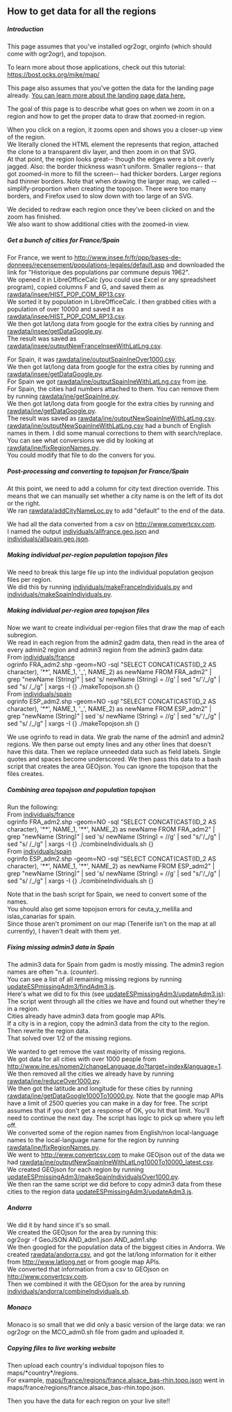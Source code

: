 How to get data for all the regions
------
##### Introduction  
This page assumes that you've installed ogr2ogr, orginfo (which should come with ogr2ogr), and topojson.

To learn more about those applications, check out this tutorial:  
https://bost.ocks.org/mike/map/

This page also assumes that you've gotten the data for the landing page already. [You can learn more about the landing page data here.](landing.md)

The goal of this page is to describe what goes on when we zoom in on a region and how to get the proper data to draw that zoomed-in region.  

When you click on a region, it zooms open and shows you a closer-up view of the region.  
We literally cloned the HTML element the represents that region, attached the clone to a transparent div layer, and then zoom in on that SVG.  
At that point, the region looks great-- though the edges were a bit overly jagged. Also: the border thickness wasn't uniform. Smaller regions-- that got zoomed-in more to fill the screen-- had thicker borders. Larger regions had thinner borders.
Note that when drawing the larger map, we called --simplify-proportion when creating the topojson. There were too many borders, and Firefox used to slow down with too large of an SVG.  

We decided to redraw each region once they've been clicked on and the zoom has finished.  
We also want to show additional cities with the zoomed-in view.


##### Get a bunch of cities for France/Spain  
For France, we went to http://www.insee.fr/fr/ppp/bases-de-donnees/recensement/populations-legales/default.asp and downloaded the link for "Historique des populations par commune depuis 1962".  
We opened it in LibreOfficeCalc (you could use Excel or any spreadsheet program), copied columns F and G, and saved them as [rawdata/insee/HIST_POP_COM_RP13.csv](rawdata/insee/HIST_POP_COM_RP13.csv).  
We sorted it by population in LibreOfficeCalc.  I then grabbed cities with a population of over 10000 and saved it as [rawdata/insee/HIST_POP_COM_RP13.csv](rawdata/insee/HIST_POP_COM_RP13.csv).  
We then got lat/long data from google for the extra cities by running and [rawdata/insee/getDataGoogle.py](rawdata/insee/getDataGoogle.py).  
The result was saved as [rawdata/insee/outputNewFranceInseeWithLatLng.csv](rawdata/insee/outputNewFranceInseeWithLatLng.csv).  

For Spain, it was [rawdata/ine/outputSpainIneOver1000.csv](rawdata/ine/outputSpainIneOver1000.csv).  
We then got lat/long data from google for the extra cities by running and [rawdata/insee/getDataGoogle.py](rawdata/insee/getDataGoogle.py).  
For Spain we got [rawdata/ine/outputSpainIneWithLatLng.csv](rawdata/ine/outputSpainIneWithLatLng.csv) from [ine](http://ine.es/).  
For Spain, the cities had numbers attached to them. You can remove them by running [rawdata/ine/getSpainIne.py](rawdata/ine/getSpainIne.py).  
We then got lat/long data from google for the extra cities by running and [rawdata/ine/getDataGoogle.py](rawdata/ine/getDataGoogle.py).  
The result was saved as [rawdata/ine/outputNewSpainIneWithLatLng.csv](rawdata/ine/outputNewSpainIneWithLatLng.csv).  
[rawdata/ine/outputNewSpainIneWithLatLng.csv](rawdata/ine/outputNewSpainIneWithLatLng.csv) had a bunch of English names in them. I did some manual corrections to them with search/replace.  
You can see what conversions we did by looking at [rawdata/ine/fixRegionNames.py](rawdata/ine/fixRegionNames.py).  
You could modify that file to do the convers for you.


##### Post-processing and converting to topojson for France/Spain  
At this point, we need to add a column for city text direction override. This means that we can manually set whether a city name is on the left of its dot or the right.  
We ran [rawdata/addCityNameLoc.py](rawdata/addCityNameLoc.py) to add "default" to the end of the data.

We had all the data converted from a csv on http://www.convertcsv.com.  
I named the output [individuals/allfrance.geo.json](individuals/allfrance.geo.json) and [individuals/allspain.geo.json](individuals/allspain.geo.json).  

##### Making individual per-region population topojson files  
We need to break this large file up into the individual population geojson files per region.  
We did this by running [individuals/makeFranceIndividuals.py](individuals/makeFranceIndividuals.py) and [individuals/makeSpainIndividuals.py](individuals/makeSpainIndividuals.py).  

##### Making individual per-region area topojson files  
Now we want to create individual per-region files that draw the map of each subregion.  
We read in each region from the admin2 gadm data, then read in the area of every admin2 region and admin3 region from the admin3 gadm data:  
From [individuals/france](individuals/france)  
ogrinfo FRA_adm2.shp -geom=NO -sql "SELECT CONCAT(CAST(ID_2 AS character), '\*\*', NAME_1, '\_', NAME_2) as newName FROM  FRA_adm2" | grep "newName (String)" | sed 's/  newName (String) = //g' | sed "s/'/\_/g" | sed "s/ /\_/g" | xargs -I {} ./makeTopojson.sh {}  
From [individuals/spain](individuals/spain)  
ogrinfo ESP_adm2.shp -geom=NO -sql "SELECT CONCAT(CAST(ID_2 AS character), '\*\*', NAME_1, '\_', NAME_2) as newName FROM  ESP_adm2" | grep "newName (String)" | sed 's/  newName (String) = //g' | sed "s/'/\_/g" | sed "s/ /\_/g" | xargs -I {} ./makeTopojson.sh {}  

We use ogrinfo to read in data. We grab the name of the admin1 and admin2 regions. We then parse out empty lines and any other lines that doesn't have this data. 
Then we replace unneeded data such as field labels. Single quotes and spaces become underscored. We then pass this data to a bash script that creates the area GEOjson. You can ignore the topojson that the files creates.  

##### Combining area topojson and population topojson  
Run the following:  
From [individuals/france](individuals/france)  
ogrinfo FRA_adm2.shp -geom=NO -sql "SELECT CONCAT(CAST(ID_2 AS character), '\*\*', NAME_1, '\*\*', NAME_2) as newName FROM  FRA_adm2" | grep "newName (String)" | sed 's/  newName (String) = //g' | sed "s/'/\_/g" | sed "s/ /\_/g" | xargs -I {} ./combineIndividuals.sh {}  
From [individuals/spain](individuals/spain)  
ogrinfo ESP_adm2.shp -geom=NO -sql "SELECT CONCAT(CAST(ID_2 AS character), '\*\*', NAME_1, '\*\*', NAME_2) as newName FROM  ESP_adm2" | grep "newName (String)" | sed 's/  newName (String) = //g' | sed "s/'/\_/g" | sed "s/ /\_/g" | xargs -I {} ./combineIndividuals.sh {}  

Note that in the bash script for Spain, we need to convert some of the names.  
You should also get some topojson errors for ceuta_y_melilla and islas_canarias for spain.  
Since those aren't promiment on our map (Tenerife isn't on the map at all currently), I haven't dealt with them yet.

##### Fixing missing admin3 data in Spain  
The admin3 data for Spain from gadm is mostly missing. The admin3 region names are often "n.a. (*counter*).  
You can see  a list of all remaining missing regions by running [updateESPmissingAdm3/findAdm3.js](updateESPmissingAdm3/findAdm3.js).  
Here's what we did to fix this (see [updateESPmissingAdm3/updateAdm3.js](updateESPmissingAdm3/updateAdm3.js)):  
The script went through all the cities we have and found out whether they're in a region.  
Cities already have admin3 data from google map APIs.  
If a city is in a region, copy the admin3 data from the city to the region.  
Then rewrite the region data.  
That solved over 1/2 of the missing regions.  

We wanted to get remove the vast majority of missing regions.  
We got data for all cities with over 1000 people from http://www.ine.es/nomen2/changeLanguage.do?target=index&language=1.  
We then removed all the cities we already have by running [rawdata/ine/reduceOver1000.py](rawdata/ine/reduceOver1000.py).  
We then got the latitude and longitude for these cities by running [rawdata/ine/getDataGoogle1000To10000.py](rawdata/ine/getDataGoogle1000To10000.py). Note that the google map APIs have a limit of 2500 queries you can make in a day for free. The script assumes that if you don't get a response of OK, you hit that limit. You'll need to continue the next day. The script has logic to pick up where you left off.  
We converted some of the region names from English/non local-language names to the local-language name for the region by running [rawdata/ine/fixRegionNames.py](rawdata/ine/fixRegionNames.py).  
We went to http://www.convertcsv.com to make GEOjson out of the data we had [rawdata/ine/outputNewSpainIneWithLatLng1000To10000_latest.csv](rawdata/ine/outputNewSpainIneWithLatLng1000To10000_latest.csv).  
We created GEOjson for each region by running [updateESPmissingAdm3/makeSpainIndividualsOver1000.py](updateESPmissingAdm3/makeSpainIndividualsOver1000.py).  
We then ran the same script we did before to copy admin3 data from these cities to the region data [updateESPmissingAdm3/updateAdm3.js](updateESPmissingAdm3/updateAdm3.js).  

##### Andorra  
We did it by hand since it's so small.  
We created the GEOjson for the area by running this:  
ogr2ogr   -f GeoJSON   AND_adm1.json  AND_adm1.shp  
We then googled for the population data of the biggest cities in Andorra.  We created [rawdata/andorra.csv](rawdata/andorra.csv), and got the lat/long information for it either from http://www.latlong.net or from google map APIs.  
We converted that information from a csv to GEOjson on http://www.convertcsv.com.  
Then we combined it with the GEOjson for the area by running [individuals/andorra/combineIndividuals.sh](individuals/andorra/combineIndividuals.sh).

##### Monaco  
Monaco is so small that we did only a basic version of the large data: we ran ogr2ogr on the MCO_adm0.sh file from gadm and uploaded it.

##### Copying files to live working website  
Then upload each country's individual topojson files to maps/\*country\*/regions.  
For example, [maps/france/regions/france.alsace_bas-rhin.topo.json](france.alsace_bas-rhin.topo.json) went in maps/france/regions/france.alsace_bas-rhin.topo.json.

Then you have the data for each region on your live site!!
